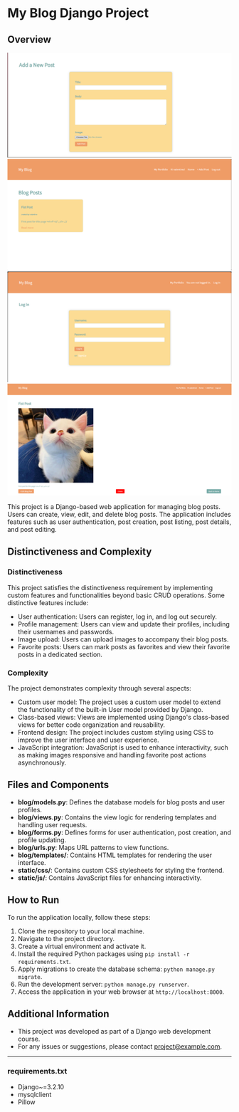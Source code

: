 # My Blog Django Project

## Overview
![Adding Post](./addpost.png)  
![Home Page](./homepage.png)  
![Log in](./login.png)
![Post](./post.png)  

This project is a Django-based web application for managing blog posts. Users can create, view, edit, and delete blog posts. The application includes features such as user authentication, post creation, post listing, post details, and post editing.

## Distinctiveness and Complexity

### Distinctiveness

This project satisfies the distinctiveness requirement by implementing custom features and functionalities beyond basic CRUD operations. Some distinctive features include:

- User authentication: Users can register, log in, and log out securely.
- Profile management: Users can view and update their profiles, including their usernames and passwords.
- Image upload: Users can upload images to accompany their blog posts.
- Favorite posts: Users can mark posts as favorites and view their favorite posts in a dedicated section.

### Complexity

The project demonstrates complexity through several aspects:

- Custom user model: The project uses a custom user model to extend the functionality of the built-in User model provided by Django.
- Class-based views: Views are implemented using Django's class-based views for better code organization and reusability.
- Frontend design: The project includes custom styling using CSS to improve the user interface and user experience.
- JavaScript integration: JavaScript is used to enhance interactivity, such as making images responsive and handling favorite post actions asynchronously.

## Files and Components

- **blog/models.py**: Defines the database models for blog posts and user profiles.
- **blog/views.py**: Contains the view logic for rendering templates and handling user requests.
- **blog/forms.py**: Defines forms for user authentication, post creation, and profile updating.
- **blog/urls.py**: Maps URL patterns to view functions.
- **blog/templates/**: Contains HTML templates for rendering the user interface.
- **static/css/**: Contains custom CSS stylesheets for styling the frontend.
- **static/js/**: Contains JavaScript files for enhancing interactivity.

## How to Run

To run the application locally, follow these steps:

1. Clone the repository to your local machine.
2. Navigate to the project directory.
3. Create a virtual environment and activate it.
4. Install the required Python packages using `pip install -r requirements.txt`.
5. Apply migrations to create the database schema: `python manage.py migrate`.
6. Run the development server: `python manage.py runserver`.
7. Access the application in your web browser at `http://localhost:8000`.

## Additional Information

- This project was developed as part of a Django web development course.
- For any issues or suggestions, please contact [project@example.com](mailto:project@example.com).

---

### requirements.txt
- Django~=3.2.10
- mysqlclient
- Pillow